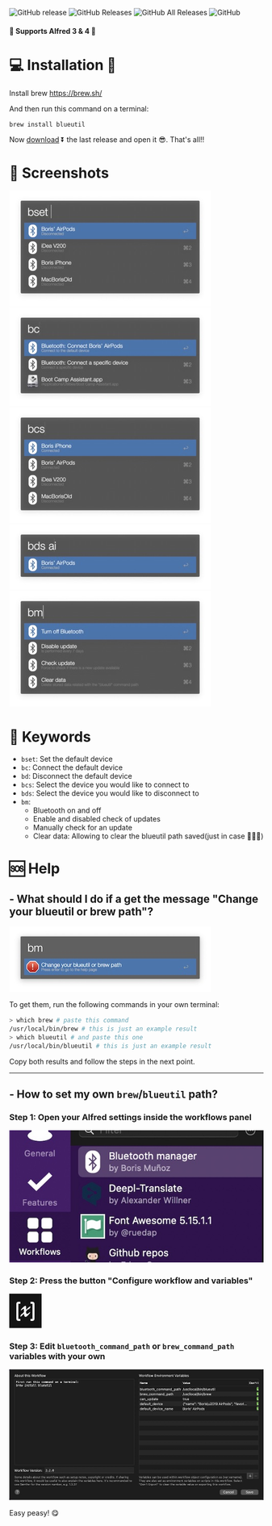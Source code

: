![GitHub release](https://img.shields.io/github/release/bmunoz89/alfred-wf-bluetooth-manager?style=for-the-badge)
![GitHub Releases](https://img.shields.io/github/downloads/bmunoz89/alfred-wf-bluetooth-manager/latest/total?style=for-the-badge)
![GitHub All Releases](https://img.shields.io/github/downloads/bmunoz89/alfred-wf-bluetooth-manager/total?style=for-the-badge)
![GitHub](https://img.shields.io/github/license/bmunoz89/alfred-wf-bluetooth-manager?style=for-the-badge)

#### 🚨 Supports Alfred 3 & 4 🚨

# 💻 Installation 👾

Install brew https://brew.sh/

And then run this command on a terminal:
```bash
brew install blueutil
```

Now [download][last release link] ⏬ the last release and open it 😎. That's all!!

# 📸 Screenshots

![](./screenshots/ss_bset.jpg)
![](./screenshots/ss_bc.jpg)
![](./screenshots/ss_bcs.jpg)
![](./screenshots/ss_bds.jpg)
![](./screenshots/ss_bm.jpg)

# 🔑 Keywords

- `bset`: Set the default device
- `bc`: Connect the default device
- `bd`: Disconnect the default device
- `bcs`: Select the device you would like to connect to
- `bds`: Select the device you would like to disconnect to
- `bm`:
    - Bluetooth on and off
    - Enable and disabled check of updates
    - Manually check for an update
    - Clear data: Allowing to clear the blueutil path saved(just in case 🤷🏽‍♂️)

# 🆘 Help

## - What should I do if a get the message "Change your blueutil or brew path"?

![](./screenshots/command_error.jpg)

To get them, run the following commands in your own terminal:
```bash
> which brew # paste this command
/usr/local/bin/brew # this is just an example result
> which blueutil # and paste this one
/usr/local/bin/blueutil # this is just an example result
```

Copy both results and follow the steps in the next point.

---

## - How to set my own `brew`/`blueutil` path?

### Step 1: Open your Alfred settings inside the workflows panel

![](./screenshots/settings_1.jpg)

### Step 2: Press the button "Configure workflow and variables"

![](./screenshots/settings_2.jpg)

### Step 3: Edit `bluetooth_command_path` or `brew_command_path` variables with your own

![](./screenshots/settings_3.jpg)


Easy peasy! 😋

[last release link]: https://github.com/bmunoz89/alfred-wf-bluetooth-manager/releases/latest/download/Bluetooth.manager.alfredworkflow